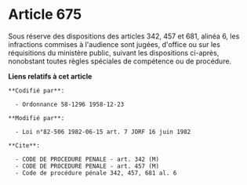 # Article 675

Sous réserve des dispositions des articles 342, 457 et 681, alinéa 6, les infractions commises à l'audience sont jugées,
d'office ou sur les réquisitions du ministère public, suivant les dispositions ci-après, nonobstant toutes règles spéciales
de compétence ou de procédure.

**Liens relatifs à cet article**

	**Codifié par**:

	  - Ordonnance 58-1296 1958-12-23

	**Modifié par**:

	  - Loi n°82-506 1982-06-15 art. 7 JORF 16 juin 1982

	**Cite**:

	  - CODE DE PROCEDURE PENALE - art. 342 (M)
	  - CODE DE PROCEDURE PENALE - art. 457 (M)
	  - Code de procédure pénale 342, 457, 681 al. 6
